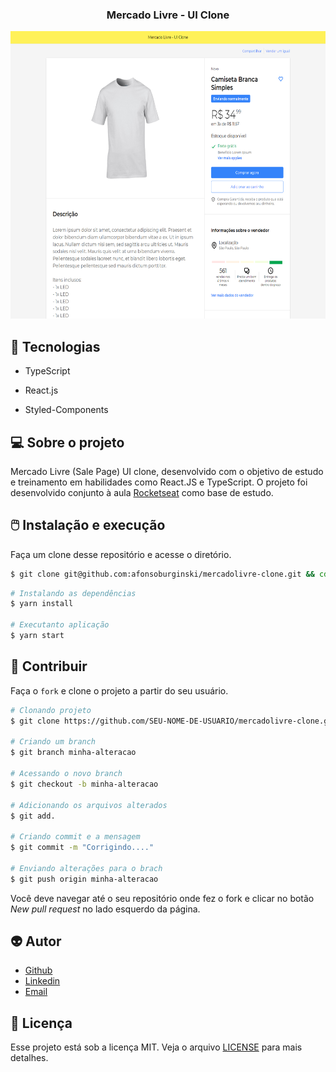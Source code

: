 
<h3 align = "center" fontSize="60px">
  Mercado Livre - UI Clone
</h3>
<p align="center">
    <img src="src/img/mercadolivre.png" alt="Logo" height=460></a>


## :rocket: Tecnologias
-  TypeScript
-  React.js

-  Styled-Components
## 💻 Sobre o projeto

Mercado Livre (Sale Page) UI clone, desenvolvido com o objetivo de estudo e treinamento em habilidades como React.JS e TypeScript. O projeto foi desenvolvido conjunto à aula [Rocketseat](https://www.youtube.com/playlist?list=PL85ITvJ7FLohTZv9cC5-PrZ39Q3cugWqp) como base de estudo.


## :computer_mouse: Instalação e execução

Faça um clone desse repositório e acesse o diretório.

```bash
$ git clone git@github.com:afonsoburginski/mercadolivre-clone.git && cd mercadolivre-clone
```

```bash
# Instalando as dependências
$ yarn install

# Executanto aplicação
$ yarn start
```

## :space_invader: Contribuir

Faça o `fork` e clone o projeto a partir do seu usuário.

```bash
# Clonando projeto
$ git clone https://github.com/SEU-NOME-DE-USUARIO/mercadolivre-clone.git

# Criando um branch
$ git branch minha-alteracao

# Acessando o novo branch
$ git checkout -b minha-alteracao

# Adicionando os arquivos alterados
$ git add.

# Criando commit e a mensagem
$ git commit -m "Corrigindo...."

# Enviando alterações para o brach
$ git push origin minha-alteracao
```
Você deve navegar até o seu repositório onde fez o fork e clicar no botão *New pull request* no lado esquerdo da página.

## :alien: Autor
-  [Github](https://github.com/afonsoburginski/)
-  [Linkedin](https://www.linkedin.com/in/afonso-kevin-burginski-76aa05175/)
-  [Email](mailto:burginskikevin@gmail.com/)

## 📝 Licença

Esse projeto está sob a licença MIT. Veja o arquivo [LICENSE](LICENSE.md) para mais detalhes.

